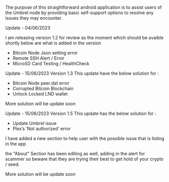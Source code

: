 The purpose of this straightforward android application is to assist users of the Umbrel node by providing 
basic self-support options to resolve any issues they may encounter.

Update - 04/06/2023

I am releasing version 1.2 for review as the moment which should be avaible shortly
below are what is added in the version
- Bitcoin Node Json setting error
- Remote SSH Alert / Error
- MicroSD Card Testing / HealthCheck

Update - 15/06/2023
Version 1.3 
This update have the below solution for :
- Bitcoin Node peer.dat error
- Corrupted Bitcoin Blockchain
- Unlock Locked LND wallet

More solution will be update soon

Update - 15/06/2023
Version 1.5
This update has the below solution for :
- Update Umbrel issue
- Plex’s ‘Not authorized’ error

I have added a new section to help user with the possible issue that is listing in the app

the "About" Section has been editing as well, adding in the alert for scammer so beware that they are trying their best to get hold of your crypto / seed.

More solution will be update soon
